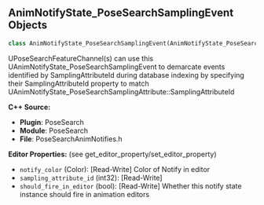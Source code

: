 ## AnimNotifyState_PoseSearchSamplingEvent Objects

```python
class AnimNotifyState_PoseSearchSamplingEvent(AnimNotifyState_PoseSearchBase)
```

UPoseSearchFeatureChannel(s) can use this UAnimNotifyState_PoseSearchSamplingEvent to demarcate events identified by SamplingAttributeId
during database indexing by specifying their SamplingAttributeId property to match UAnimNotifyState_PoseSearchSamplingAttribute::SamplingAttributeId

**C++ Source:**

- **Plugin**: PoseSearch
- **Module**: PoseSearch
- **File**: PoseSearchAnimNotifies.h

**Editor Properties:** (see get_editor_property/set_editor_property)

- ``notify_color`` (Color):  [Read-Write] Color of Notify in editor
- ``sampling_attribute_id`` (int32):  [Read-Write]
- ``should_fire_in_editor`` (bool):  [Read-Write] Whether this notify state instance should fire in animation editors

<a id="unreal.AnimNotifyState_PoseSearchSamplingAttribute"></a>